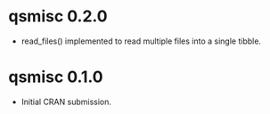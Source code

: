 # qsmisc 0.2.0

* read_files() implemented to read multiple files into a single tibble.

# qsmisc 0.1.0

* Initial CRAN submission.
